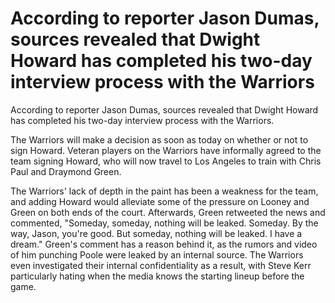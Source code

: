 #  According to reporter Jason Dumas, sources revealed that Dwight Howard has completed his two-day interview process with the Warriors 
  According to reporter Jason Dumas, sources revealed that Dwight Howard has completed his two-day interview process with the Warriors.

 The Warriors will make a decision as soon as today on whether or not to sign Howard. Veteran players on the Warriors have informally agreed to the team signing Howard, who will now travel to Los Angeles to train with Chris Paul and Draymond Green.

 The Warriors' lack of depth in the paint has been a weakness for the team, and adding Howard would alleviate some of the pressure on Looney and Green on both ends of the court. Afterwards, Green retweeted the news and commented, "Someday, someday, nothing will be leaked. Someday. By the way, Jason, you're good. But someday, nothing will be leaked. I have a dream." Green's comment has a reason behind it, as the rumors and video of him punching Poole were leaked by an internal source. The Warriors even investigated their internal confidentiality as a result, with Steve Kerr particularly hating when the media knows the starting lineup before the game.